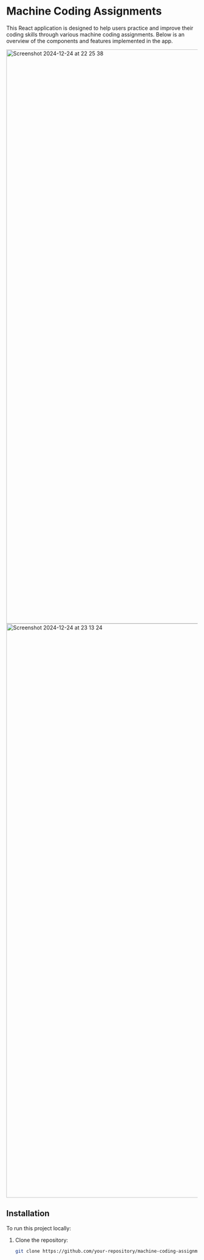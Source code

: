 # Machine Coding Assignments

This React application is designed to help users practice and improve their coding skills through various machine coding assignments. Below is an overview of the components and features implemented in the app.

<img width="1512" alt="Screenshot 2024-12-24 at 22 25 38" src="https://github.com/user-attachments/assets/c5632877-5268-42e7-898b-9fdd623f2447" />
<img width="1512" alt="Screenshot 2024-12-24 at 23 13 24" src="https://github.com/user-attachments/assets/0f1aa5d0-a4d8-4898-a2d9-e62e385ce62c" />

## Installation

To run this project locally:

1. Clone the repository:
   ```bash
   git clone https://github.com/your-repository/machine-coding-assignments.git
